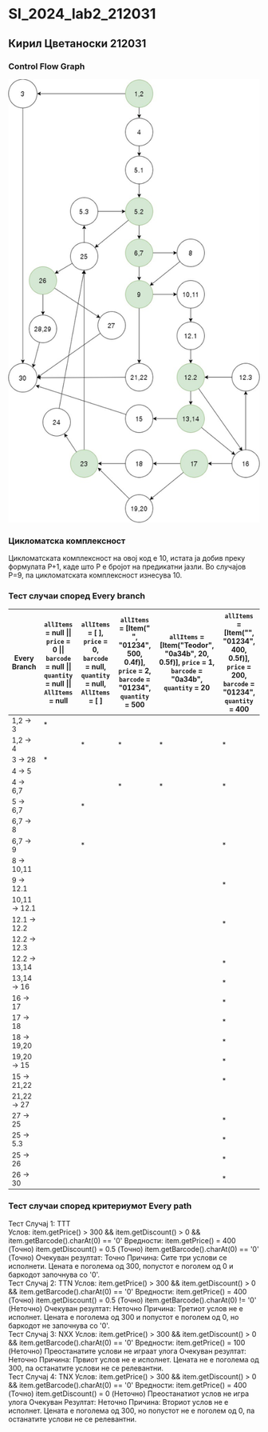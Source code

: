 # SI_2024_lab2_212031
## Кирил Цветаноски 212031  
### Control Flow Graph
![ControlFlow Diagram](https://github.com/KirilCvetanoski/SI_2024_lab2_212031/blob/master/ControlFlowGraph.jpg?raw=true)
### Цикломатска комплексност
Цикломатската комплексност на овој код е 10, истата ја добив преку формулата P+1, каде што P е бројот на предикатни јазли. Во случајoв P=9, па цикломатската комплексност изнесува 10.
### Тест случаи според Every branch
| Every Branch            | `allItems` = null \|\| `price` = 0 \|\| `barcode` = null \|\| `quantity` = null \|\| `AllItems` = null | `allItems` = [ ], `price` = 0, `barcode` = null, `quantity` = null, `AllItems` = [ ] | `allItems` = [Item(" ", "01234", 500, 0.4f)], `price` = 2, `barcode` = "01234", `quantity` = 500 | `allItems` = [Item("Teodor", "0a34b", 20, 0.5f)], `price` = 1, `barcode` = "0a34b", `quantity` = 20 | `allItems` = [Item("", "01234", 400, 0.5f)], `price` = 200, `barcode` = "01234", `quantity` = 400 |
|-------------------------|-------------------------------------------------------------------------------------------------------|------------------------------------------------------------------------------------------------|-------------------------------------------------------------------------------------------------|-------------------------------------------------------------------------------------------------|-------------------------------------------------------------------------------------------------|
| 1,2 → 3                 | *                                                                                                     |                                                                                                |                                                                                                 |                                                                                                 |                                                                                                 |
| 1,2 → 4                 |                                                                                                       | *                                                                                              | *                                                                                               | *                                                                                               | *                                                                                               |
| 3 → 28                  | *                                                                                                     |                                                                                                |                                                                                                 |                                                                                                 |                                                                                                 |
| 4 → 5                   |                                                                                                       |                                                                                              |                                                                                                 |                                                                                                 |                                                                                                 |
| 4 → 6,7                 |                                                                                                       |                                                                                              | *                                                                                               | *                                                                                               | *                                                                                               |
| 5 → 6,7                 |                                                                                                       | *                                                                                              |                                                                                                 |                                                                                                 |                                                                                                 |
| 6,7 → 8                 |                                                                                                       |                                                                                                |                                                                                                 |                                                                                                 |                                                                                                 |
| 6,7 → 9                 |                                                                                                       | *                                                                                              |                                                                                                 |                                                                                                 | *                                                                                               |
| 8 → 10,11               |                                                                                                       |                                                                                                |                                                                                                 |                                                                                                 |                                                                                                 |
| 9 → 12.1                |                                                                                                       |                                                                                                |                                                                                                 |                                                                                                 | *                                                                                               |
| 10,11 → 12.1            |                                                                                                       |                                                                                                |                                                                                                 |                                                                                                 |                                                                                                 |
| 12.1 → 12.2             |                                                                                                       |                                                                                                |                                                                                                 |                                                                                                 | *                                                                                               |
| 12.2 → 12.3             |                                                                                                       |                                                                                                |                                                                                                 |                                                                                                 |                                                                                                 |
| 12.2 → 13,14            |                                                                                                       |                                                                                                |                                                                                                 |                                                                                                 | *                                                                                               |
| 13,14 → 16              |                                                                                                       |                                                                                                |                                                                                                 |                                                                                                 | *                                                                                               |
| 16 → 17                 |                                                                                                       |                                                                                                |                                                                                                 |                                                                                                 | *                                                                                               |
| 17 → 18                 |                                                                                                       |                                                                                                |                                                                                                 |                                                                                                 | *                                                                                               |
| 18 → 19,20              |                                                                                                       |                                                                                                |                                                                                                 |                                                                                                 | *                                                                                               |
| 19,20 → 15              |                                                                                                       |                                                                                                |                                                                                                 |                                                                                                 | *                                                                                               |
| 15 → 21,22              |                                                                                                       |                                                                                                |                                                                                                 |                                                                                                 | *                                                                                               |
| 21,22 → 27              |                                                                                                       |                                                                                                |                                                                                                 |                                                                                                 |                                                                                                 |
| 27 → 25                 |                                                                                                       |                                                                                                |                                                                                                 |                                                                                                 | *                                                                                               |
| 25 → 5.3                |                                                                                                       |                                                                                                |                                                                                                 |                                                                                                 | *                                                                                               |
| 25 → 26                 |                                                                                                       |                                                                                                |                                                                                                 |                                                                                                 | *                                                                                               |
| 26 → 30                 |                                                                                                       |                                                                                                |                                                                                                 |                                                                                                 | *                                                                                               |.    
### Тест случаи според критериумот Every path
Тест Случај 1: TTT <br>
Услов: item.getPrice() > 300 && item.getDiscount() > 0 && item.getBarcode().charAt(0) == '0'
Вредности:
item.getPrice() = 400 (Точно)
item.getDiscount() = 0.5 (Точно)
item.getBarcode().charAt(0) == '0' (Точно)
Очекуван резултат: Точно
Причина: Сите три услови се исполнети. Цената е поголема од 300, попустот е поголем од 0 и баркодот започнува со '0'. <br>
Тест Случај 2: TTN 
Услов: item.getPrice() > 300 && item.getDiscount() > 0 && item.getBarcode().charAt(0) == '0'
Вредности:
item.getPrice() = 400 (Точно)
item.getDiscount() = 0.5 (Точно)
item.getBarcode().charAt(0) != '0' (Неточно)
Очекуван резултат: Неточно
Причина: Третиот услов не е исполнет. Цената е поголема од 300 и попустот е поголем од 0, но баркодот не започнува со '0'. <br>
Тест Случај 3: NXX
Услов: item.getPrice() > 300 && item.getDiscount() > 0 && item.getBarcode().charAt(0) == '0'
Вредности:
item.getPrice() = 100 (Неточно)
Преостанатите услови не играат улога
Очекуван резултат: Неточно
Причина: Првиот услов не е исполнет. Цената не е поголема од 300, па останатите услови не се релевантни. <br>
Тест Случај 4: TNX 
Услов: item.getPrice() > 300 && item.getDiscount() > 0 && item.getBarcode().charAt(0) == '0'
Вредности:
item.getPrice() = 400 (Точно)
item.getDiscount() = 0 (Неточно)
Преостанатиот услов не игра улога
Очекуван Резултат: Неточно
Причина: Вториот услов не е исполнет. Цената е поголема од 300, но попустот не е поголем од 0, па останатите услови не се релевантни.
